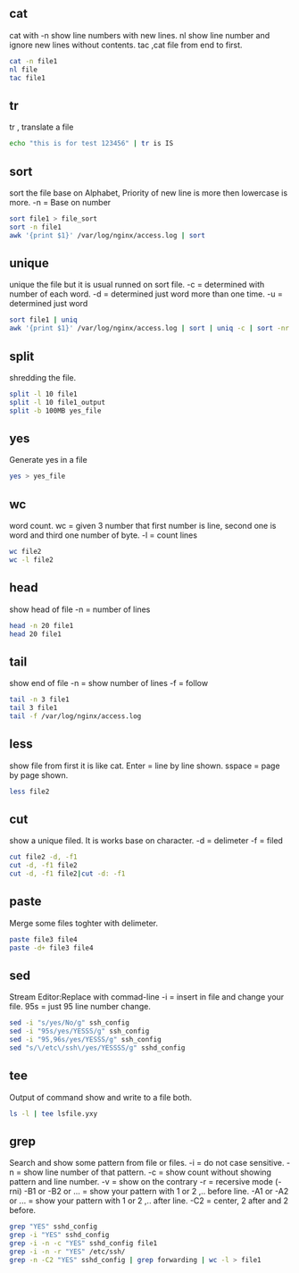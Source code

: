 ## cat
cat with -n show line numbers with new lines.
nl show line number and ignore new lines without contents.
tac ,cat file from end to first.
```bash
cat -n file1
nl file
tac file1
```
## tr
tr , translate a file
```bash
echo "this is for test 123456" | tr is IS
```
## sort
sort the file base on Alphabet, 
Priority of new line is more then lowercase is more.
-n = Base on number
```bash
sort file1 > file_sort
sort -n file1
awk '{print $1}' /var/log/nginx/access.log | sort
```
## unique
unique the file but it is usual runned on sort file.
-c = determined with number of each word.
-d = determined just word more than one time.
-u = determined just word 
```bash
sort file1 | uniq
awk '{print $1}' /var/log/nginx/access.log | sort | uniq -c | sort -nr
```
## split
shredding the file.
```bash
split -l 10 file1
split -l 10 file1_output
split -b 100MB yes_file
```
## yes
Generate yes in a file
```bash
yes > yes_file
```
## wc
word count.
wc = given 3 number that first number is line, second one is word and third one number of byte.
-l = count lines
```bash
wc file2
wc -l file2
```
## head 
show head of file
-n = number of lines
```bash
head -n 20 file1
head 20 file1
```
## tail
show end of file
-n = show number of lines
-f = follow 
```bash
tail -n 3 file1
tail 3 file1
tail -f /var/log/nginx/access.log
```
## less 
show file from first it is like cat.
Enter = line by line shown.
sspace = page by page shown.
```bash
less file2
```
## cut
show a unique filed. It is works base on character.
-d = delimeter
-f = filed
```bash
cut file2 -d, -f1
cut -d, -f1 file2 
cut -d, -f1 file2|cut -d: -f1
```
## paste 
Merge some files toghter with delimeter.
```bash
paste file3 file4
paste -d+ file3 file4
```
## sed
Stream Editor:Replace with commad-line 
-i = insert in file and change your file.
95s = just 95 line number change.
```bash
sed -i "s/yes/No/g" ssh_config
sed -i "95s/yes/YESSS/g" ssh_config
sed -i "95,96s/yes/YESSS/g" ssh_config
sed "s/\/etc\/ssh\/yes/YESSSS/g" sshd_config
```
## tee 
Output of command show and write to a file both.
```bash
ls -l | tee lsfile.yxy
```
## grep
Search and show some pattern from file or files.
-i = do not case sensitive.
-n = show line number of that pattern.
-c = show count without showing pattern and line number.
-v = show on the contrary
-r = recersive mode
(-rni)
-B1 or -B2 or ... = show your pattern with 1 or 2 ,.. before line.
-A1 or -A2 or ... = show your pattern with 1 or 2 ,.. after line.
-C2 = center, 2 after and 2 before.
```bash
grep "YES" sshd_config
grep -i "YES" sshd_config
grep -i -n -c "YES" sshd_config file1
grep -i -n -r "YES" /etc/ssh/
grep -n -C2 "YES" sshd_config | grep forwarding | wc -l > file1
```